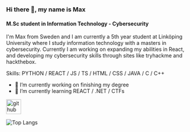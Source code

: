 ### Hi there 👋, my name is Max
#### M.Sc student in Information Technology - Cybersecurity
I'm Max from Sweden and I am currently a 5th year student at Linköping University where I study information technology with a masters in cybersecurity. Currently I am working on expanding my abilities in React, and developing my cybersecurity skills through sites like tryhackme and hackthebox.

Skills: PYTHON / REACT / JS / TS / HTML / CSS / JAVA / C / C++ 

- 🔭 I’m currently working on finishing my degree 
- 🌱 I’m currently learning REACT / .NET / CTFs


[<img src='https://cdn.jsdelivr.net/npm/simple-icons@3.0.1/icons/github.svg' alt='github' height='40'>](https://github.com/maxen11)  

![Top Langs](https://github-readme-stats.vercel.app/api/top-langs/?username=maxen11&hide_progress=true&hide=html,css)

<!--
**maxen11/maxen11** is a ✨ _special_ ✨ repository because its `README.md` (this file) appears on your GitHub profile.

Here are some ideas to get you started:

- 🔭 I’m currently working on ...
- 🌱 I’m currently learning ...
- 👯 I’m looking to collaborate on ...
- 🤔 I’m looking for help with ...
- 💬 Ask me about ...
- 📫 How to reach me: ...
- 😄 Pronouns: ...
- ⚡ Fun fact: ...
-->
